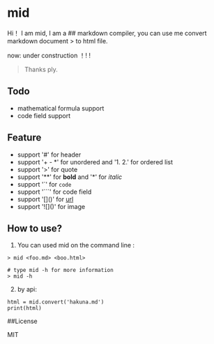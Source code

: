 # mid
Hi！ I am mid, I am a ## markdown compiler, you can use
me convert markdown document > to html file.

now: under construction ！! !

> Thanks ply.

## Todo
- mathematical formula support
- code field support

## Feature

- support '#' for header
- support '+ - *' for unordered and '1. 2.' for ordered list
- support '>' for quote
- support '\*\*' for **bold** and '*' for *italic*
- support '\`' for `code`
- support '```' for code field
- support '\[\]()' for [url](https://github.com/shiniao/)
- support '!\[\]()' for image

## How to use?
1. You can used mid on the command line :

```
> mid <foo.md> <boo.html>

# type mid -h for more information
> mid -h
```

2. by api:
```
html = mid.convert('hakuna.md')
print(html)
``` 

##License

MIT


